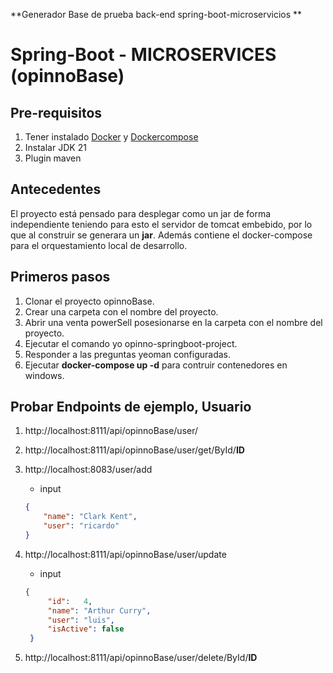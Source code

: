 **Generador Base de prueba  back-end spring-boot-microservicios **

# Spring-Boot - MICROSERVICES (opinnoBase)

## Pre-requisitos
1. Tener instalado [Docker](https://docs.docker.com/engine/install/) y [Dockercompose](https://docs.docker.com/compose/install/)
2. Instalar JDK 21
3. Plugin maven

## Antecedentes
El proyecto está pensado para desplegar como un jar de forma independiente teniendo para esto el servidor de tomcat embebido, por lo que al construir se generara un **jar**.
Además contiene el docker-compose para el orquestamiento local de desarrollo. 

## Primeros pasos
1. Clonar el proyecto opinnoBase.
2. Crear una carpeta con el nombre del proyecto.
3. Abrir una venta powerSell posesionarse en la carpeta con el nombre del proyecto.
4. Ejecutar el comando yo opinno-springboot-project.
5. Responder a las preguntas yeoman configuradas.
6. Ejecutar **docker-compose up -d** para contruir contenedores en windows.

## Probar Endpoints de ejemplo, Usuario
1. http://localhost:8111/api/opinnoBase/user/
2. http://localhost:8111/api/opinnoBase/user/get/ById/__ID__
3. http://localhost:8083/user/add
   - input
    ```json
    {
        "name": "Clark Kent",
        "user": "ricardo"
    }
    ```

4. http://localhost:8111/api/opinnoBase/user/update
   - input
   ```json 
   {
	    "id":   4,
	    "name": "Arthur Curry",
	    "user": "luis",
	    "isActive": false
    }
    ```
5. http://localhost:8111/api/opinnoBase/user/delete/ById/__ID__
